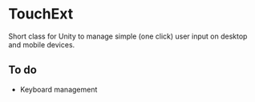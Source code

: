 # TouchExt
Short class for Unity to manage simple (one click) user input on desktop and mobile devices.

## To do
* Keyboard management
